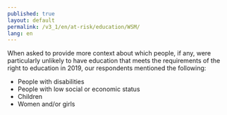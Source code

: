 ```yaml
---
published: true
layout: default
permalink: /v3_1/en/at-risk/education/WSM/
lang: en
---
```

When asked to provide more context about which people, if any, were particularly unlikely to have education that meets the requirements of the right to education in 2019, our respondents mentioned the following:
- People with disabilities 
- People with low social or economic status 
- Children 
- Women and/or girls
